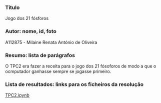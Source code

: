 ### Título 
Jogo dos 21 fósforos

### Autor: nome, id, foto
A112875 - Milaine Renata António de Oliveira

### Resumo: lista de parágrafos
O TPC2 era fazer a receita para o jogo dos 21 fósoforos de modo a que o ocmputador ganhasse sempre se jogasse primeiro.

### Lista de resultados: links para os ficheiros da resolução 
[TPC2.ipynb](https://github.com/user-attachments/files/22623642/TPC2.ipynb)
